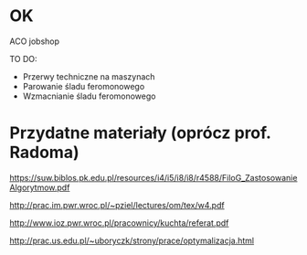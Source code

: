 # OK
ACO jobshop

TO DO:

+ Przerwy techniczne na maszynach
+ Parowanie śladu feromonowego
+ Wzmacnianie śladu feromonowego

# Przydatne materiały (oprócz prof. Radoma)
https://suw.biblos.pk.edu.pl/resources/i4/i5/i8/i8/r4588/FiloG_ZastosowanieAlgorytmow.pdf

http://prac.im.pwr.wroc.pl/~pziel/lectures/om/tex/w4.pdf

http://www.ioz.pwr.wroc.pl/pracownicy/kuchta/referat.pdf

http://prac.us.edu.pl/~uboryczk/strony/prace/optymalizacja.html
